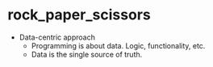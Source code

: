 # rock_paper_scissors

- Data-centric approach
    - Programming is about data. Logic, functionality, etc.
    - Data is the single source of truth.
    
